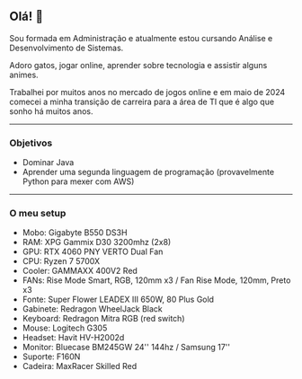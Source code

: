 ## Olá! 👋

Sou formada em Administração e atualmente estou cursando Análise e Desenvolvimento de Sistemas.

Adoro gatos, jogar online, aprender sobre tecnologia e assistir alguns animes.

Trabalhei por muitos anos no mercado de jogos online e em maio de 2024 comecei a minha transição de carreira para a área de TI que é algo que sonho há muitos anos.

---
### Objetivos 
- Dominar Java
- Aprender uma segunda linguagem de programação (provavelmente Python para mexer com AWS)
  
---
### O meu setup
- Mobo: Gigabyte B550 DS3H
- RAM: XPG Gammix D30 3200mhz (2x8)
- GPU: RTX 4060 PNY VERTO Dual Fan
- CPU: Ryzen 7 5700X
- Cooler: GAMMAXX 400V2 Red
- FANs: Rise Mode Smart, RGB, 120mm x3 / Fan Rise Mode, 120mm, Preto x3
- Fonte: Super Flower LEADEX III 650W, 80 Plus Gold
- Gabinete: Redragon WheelJack Black
- Keyboard: Redragon Mitra RGB (red switch)
- Mouse: Logitech G305
- Headset: Havit HV-H2002d
- Monitor: Bluecase BM245GW 24'' 144hz / Samsung 17''
- Suporte: F160N
- Cadeira: MaxRacer Skilled Red


